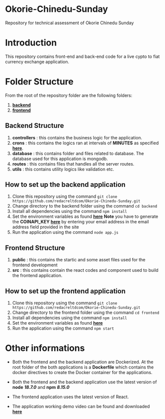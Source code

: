 # Okorie-Chinedu-Sunday

Repository for technical assessment of Okorie Chinedu Sunday

# Introduction

This repository contains front-end and back-end code for a live cypto to fiat currency exchange application.

# Folder Structure

From the root of the repository folder are the following folders:

1. **[backend](https://github.com/redacreltdcom/Okorie-Chinedu-Sunday/tree/main/backend)**
2. **[frontend](https://github.com/redacreltdcom/Okorie-Chinedu-Sunday/tree/main/frontend)**

## Backend Structure

1. **controllers** : this contains the business logic for the application.
2. **crons** : this contains the logics ran at intervals of **MINUTES** as specified **[here](https://github.com/redacreltdcom/Okorie-Chinedu-Sunday/blob/main/backend/sample.env)**.
3. **database** : this contains folder and files related to database. The database used for this application is mongodb.
4. **routes** : this contains files that handles all the server routes.
5. **utils** : this contains utility logics like validation etc.

## How to set up the backend application

1. Clone this repository using the command `git clone https://github.com/redacreltdcom/Okorie-Chinedu-Sunday.git`
2. Change directory to the backend folder using the command `cd backend`
3. Install all dependencies using the command `npm install`
4. Set the environment variables as found **[here](https://github.com/redacreltdcom/Okorie-Chinedu-Sunday/blob/main/backend/sample.env)** **Note** you have to generate the **COINAPI_KEY** **[here](https://docs.coinapi.io/#limits-2)** by entering your email address in the email address field provided in the site
5. Run the application using the command `node app.js`

## Frontend Structure

1. **public** : this contains the startic and some asset files used for the frontend development
2. **src** : this contains contain the react codes and component used to build the frontend application.

## How to set up the frontend application

1. Clone this repository using the command `git clone https://github.com/redacreltdcom/Okorie-Chinedu-Sunday.git`
2. Change directory to the frontend folder using the command `cd frontend`
3. Install all dependencies using the command `npm install`
4. Set the environment variables as found **[here](https://github.com/redacreltdcom/Okorie-Chinedu-Sunday/blob/main/frontend/sample.env)**
5. Run the application using the command `npm start`

# Other informations

- Both the frontend and the backend application are Dockerized. At the root folder of the both applications is a **Dockerfile** which contains the docker directives to create the Docker container for the applications.
- Both the frontend and the backend application use the latest version of **node** **_18.7.0_** and **npm** **_8.15.0_**

- The frontend application uses the latest version of React.

- The application working demo video can be found and downloaded **[here](https://github.com/redacreltdcom/Okorie-Chinedu-Sunday/blob/main/demo.mp4)**

